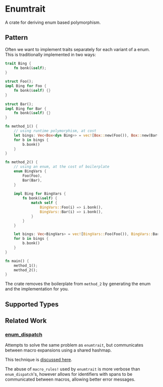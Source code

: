# Enumtrait
A crate for deriving enum based polymorphism.

## Pattern
Often we want to implement traits separately for each variant of a enum.
This is traditionally implemented in two ways:

```rust
trait Bing {
    fn bonk(&self);
}
 
struct Foo();
impl Bing for Foo {
    fn bonk(&self) {}
}
 
struct Bar();
impl Bing for Bar {
    fn bonk(&self) {}
}

fn method_1() {
    // using runtime polymorphism, at cost
    let bings: Vec<Box<dyn Bing>> = vec![Box::new(Foo()), Box::new(Bar())];
    for b in bings {
        b.bonk()
    }
}

fn method_2() {
    // using an enum, at the cost of boilerplate
    enum BingVars {
        Foo(Foo),
        Bar(Bar),
    }
    
    impl Bing for BingVars {
        fn bonk(&self) {
            match self {
                BingVars::Foo(i) => i.bonk(),
                BingVars::Bar(i) => i.bonk(),
            }
        }
    }

    let bings: Vec<BingVars> = vec![BingVars::Foo(Foo()), BingVars::Bar(Bar())];
    for b in bings {
        b.bonk()
    }
}

fn main() {
    method_1();
    method_2();
}
```

The crate removes the boilerplate from `method_2` by generating the enum and the implementation for you.
## Supported Types



## Related Work
### [enum_dispatch](https://gitlab.com/antonok/enum_dispatch/)
Attempts to solve the same problem as `enumtrait`, but communicates between macro 
expansions using a shared hashmap.

This technique is [discussed here](https://gitlab.com/antonok/enum_dispatch/#registry-and-linkage).

The abuse of `macro_rules!` used by `enumtrait` is more verbose than `enum_dispatch`'s, however allows 
for identifiers with spans to be communicated between macros, allowing better error messages.
